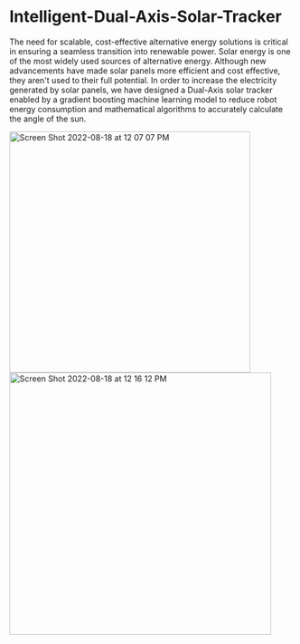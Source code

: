 # Intelligent-Dual-Axis-Solar-Tracker
The need for scalable, cost-effective alternative energy solutions is critical in ensuring a seamless transition into renewable power. Solar energy is one of the most widely used sources of alternative energy. Although new advancements have made solar panels more efficient and cost effective, they aren't used to their full potential. In order to increase the electricity generated by solar panels, we have designed a Dual-Axis solar tracker enabled by a gradient boosting machine learning model to reduce robot energy consumption and mathematical algorithms to accurately calculate the angle of the sun.


 <img width="426" alt="Screen Shot 2022-08-18 at 12 07 07 PM" src="https://user-images.githubusercontent.com/98720566/185453982-adfcf5c7-270b-4525-a3e1-97fcc3d8ff25.png"><img width="463" alt="Screen Shot 2022-08-18 at 12 16 12 PM" src="https://user-images.githubusercontent.com/98720566/185455695-fe60b417-3d31-473e-b751-5aaddc9c8dd2.png">
